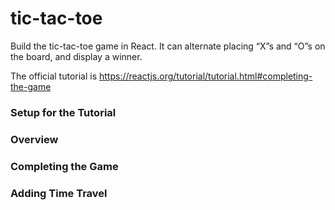 # tic-tac-toe
Build the tic-tac-toe game in React. It can alternate placing “X”s and “O”s on the board, and display a winner.

The official tutorial is https://reactjs.org/tutorial/tutorial.html#completing-the-game

### Setup for the Tutorial 
### Overview
### Completing the Game
### Adding Time Travel

